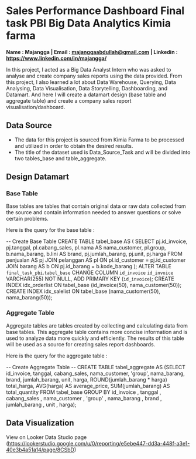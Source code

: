 # Sales Performance Dashboard Final task PBI Big Data Analytics Kimia farma
**Name : Majangga | Email : majanggaabdullah@gmail.com | Linkedin : https://www.linkedin.com/in/majangga/**

In this project, I acted as a Big Data Analyst Intern who was asked to analyse and create company sales reports using the data provided. From this project, I also learned a lot about Data Warehouse, Querying, Data Analysing, Data Visualisation, Data Storytelling, Dashboarding, and Datamart. And here I will create a datamart design (base table and aggregate table) and create a company sales report visualisation/dashboard.

## Data Source
- The data for this project is sourced from Kimia Farma to be processed and utilized in order to obtain the desired results.
- The title of the dataset used is Data_Source_Task and will be divided into two tables_base and table_aggregate.

## Design Datamart
### Base Table
Base tables are tables that contain original data or raw data collected from the source and contain information needed to answer questions or solve certain problems.

Here is the query for the base table :

-- Create Base Table
CREATE TABLE tabel_base AS (
  SELECT
    pj.id_invoice,
  	pj.tanggal,
  	pl.cabang_sales,
  	pl.nama AS nama_customer,
  	pl.group,
  	b.nama_barang,
  	b.lini AS brand,
  	pj.jumlah_barang,
  	pj.unit,
  	pj.harga
  FROM
  	penjualan AS pj
  	JOIN pelanggan AS pl ON pl.id_customer = pj.id_customer
  	JOIN barang AS b ON pj.id_barang = b.kode_barang
);
ALTER TABLE `final_task_pbi`.`tabel_base` 
CHANGE COLUMN `id_invoice` `id_invoice` VARCHAR(255) NOT NULL,
ADD PRIMARY KEY (`id_invoice`);
CREATE INDEX idx_orderlist ON tabel_base (id_invoice(50), nama_customer(50));
CREATE INDEX idx_salelist ON tabel_base (nama_customer(50), nama_barang(50));

### Aggregate Table
Aggregate tables are tables created by collecting and calculating data from base tables. This aggregate table contains more concise information and is used to analyze data more quickly and efficiently. The results of this table will be used as a source for creating sales report dashboards.

Here is the query for the aggregate table :

-- Create Aggregate Table --
CREATE TABLE tabel_aggregate AS (SELECT id_invoice,
    tanggal,
    cabang_sales,
    nama_customer,
    'group',
    nama_barang,
    brand,
    jumlah_barang,
    unit,
    harga,
    ROUND(jumlah_barang * harga) total_harga,
    AVG(harga) AS average_price,
    SUM(jumlah_barang) AS total_quantity FROM
    tabel_base
GROUP BY id_invoice , tanggal , cabang_sales , nama_customer , 'group' , nama_barang , brand , jumlah_barang , unit , harga);

## Data Visualization
View on Looker Data Studio page (https://lookerstudio.google.com/u/0/reporting/e5ebe447-dd3a-448f-a3e1-40e3b4a51a14/page/8CSbD)
